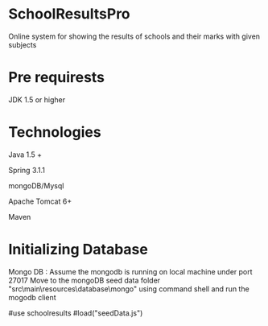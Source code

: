 SchoolResultsPro
================
Online system for showing the results of schools and their marks with 
given  subjects


Pre requirests
==============
  JDK 1.5 or higher
  
 
Technologies
===========
Java 1.5 +

Spring 3.1.1

mongoDB/Mysql

Apache Tomcat 6+

Maven 


Initializing Database
=====================

Mongo DB : 
 Assume the mongodb is running on local machine under port 27017
 Move to the mongoDB seed data folder "src\main\resources\database\mongo" using 
 command shell and run the mogodb client
 
 #use schoolresults
 #load("seedData.js")
 



  
  
